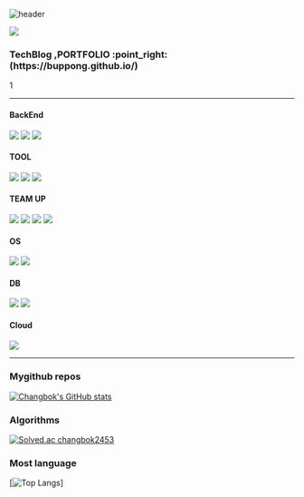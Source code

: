 ![header](https://capsule-render.vercel.app/api?type=waving&height=200&text=CHANGBOKLEE&fontAlign=70) <div>
 <a href="https://hits.seeyoufarm.com"><img src="https://hits.seeyoufarm.com/api/count/incr/badge.svg?url=https%3A%2F%2Fgithub.com%2FBuppong&count_bg=%2379C83D&title_bg=%23555555&icon=&icon_color=%23E7E7E7&title=hits&edge_flat=false"/></a>     
 
 <h3> TechBlog ,PORTFOLIO :point_right: (https://buppong.github.io/)</h3> 
 
 </div>1

<hr>

<div>

<div>
 <h4>BackEnd</h4>
<img src="https://img.shields.io/badge/C-FFCA28?style=flat-square&logo=C&logoColor=white"/> 
<img src="https://img.shields.io/badge/C++-00599C?style=flat-square&logo=cplusplus&logoColor=white"/>
<img src="https://img.shields.io/badge/.NET-512BD4?style=flat-square&logo=cplusplus&logoColor=white"/>

</div>

 <div>
    <h4>TOOL</h4>
    <img src="https://img.shields.io/badge/Visual Studio Code-007ACC?style=flat-square&logo=VisualStudioCode&logoColor=white"/>
     <img src="https://img.shields.io/badge/Visual Studio-5C2D91?style=flat-square&logo=VisualStudioCode&logoColor=white"/>
       <img src="https://img.shields.io/badge/VirtualBox-183A61?style=flat-square&logo=VisualStudioCode&logoColor=white"/>

 </div>

 <div>
    <h4>TEAM UP</h4>
    <img src="https://img.shields.io/badge/Git-F05032?style=flat-square&logo=Git&logoColor=white"/>
    <img src="https://img.shields.io/badge/GitHub-181717?style=flat-square&logo=GitHub&logoColor=white"/>
    <img src="https://img.shields.io/badge/Slack-4A154B?style=flat-square&logo=Slack&logoColor=white"/>
    <img src="https://img.shields.io/badge/Notion-000000?style=flat-square&logo=Notion&logoColor=white"/>
  </div> 
  
 <div>
    <h4>OS</h4>
    <img src="https://img.shields.io/badge/Linux-FCC624?style=flat-square&logo=Git&logoColor=white"/>
   <img src="https://img.shields.io/badge/Windows-0078D6?style=flat-square&logo=Git&logoColor=white"/>
 </div> 
  
  <div>
    <h4>DB</h4>
    <img src="https://img.shields.io/badge/Oracle-F80000?style=flat-square&logo=Git&logoColor=white"/>
   <img src="https://img.shields.io/badge/MySQL-4479A1?style=flat-square&logo=Git&logoColor=white"/>
 </div> 
  
  <div>
    <h4>Cloud</h4>
    <img src="https://img.shields.io/badge/AWS-232F3E?style=flat-square&logo=Git&logoColor=white"/>
 </div> 

<hr>

### Mygithub repos
[![Changbok's GitHub stats](https://github-readme-stats.vercel.app/api?username=Buppong)](https://github.com/Buppong/github-readme-stats)

### Algorithms
[![Solved.ac
changbok2453](http://mazassumnida.wtf/api/v2/generate_badge?boj=changbok2453)](https://solved.ac/changbok2453)

### Most language
[![Top Langs](https://github-readme-stats.vercel.app/api/top-langs/?username=Buppong)]



